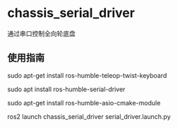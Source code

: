 # chassis_serial_driver

通过串口控制全向轮底盘

## 使用指南

sudo apt-get install ros-humble-teleop-twist-keyboard

sudo apt install ros-humble-serial-driver

sudo apt-get install ros-humble-asio-cmake-module




ros2 launch chassis_serial_driver serial_driver.launch.py
